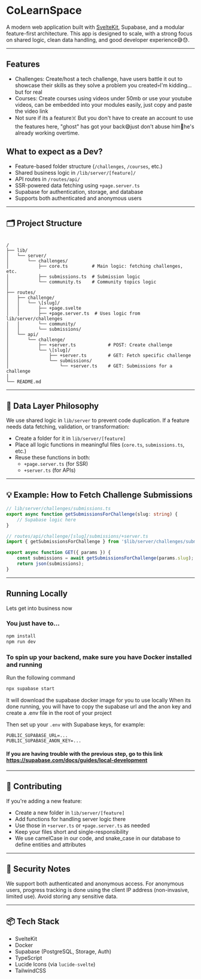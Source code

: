 # CoLearnSpace

A modern web application built with [SvelteKit](https://kit.svelte.dev), Supabase, and a modular feature-first architecture. This app is designed to scale, with a strong focus on shared logic, clean data handling, and good developer experience😅😓.

---

## Features

- Challenges: Create/host a tech challenge, have users battle it out to showcase their skills as they solve a problem you created💀I'm kidding... but for real
- Courses: Create courses using videos under 50mb or use your youtube videos, can be embedded into your modules easily, just copy and paste the video link
- Not sure if its a feature☠️ But you don't have to create an account to use the features here, "ghost" has got your back😅just don't abuse him🥺he's already working overtime.

## What to expect as a Dev?

- Feature-based folder structure (`/challenges`, `/courses`, etc.)
- Shared business logic in `/lib/server/[feature]/`
- API routes in `/routes/api/`
- SSR-powered data fetching using `+page.server.ts`
- Supabase for authentication, storage, and database
- Supports both authenticated and anonymous users

---

## 🗂️ Project Structure

```

/
├── lib/
│   └── server/
│       └── challenges/
│           ├── core.ts         # Main logic: fetching challenges, etc.
│           ├── submissions.ts  # Submission logic
│           └── community.ts    # Community topics logic
│
├── routes/
│   ├── challenge/
│   │   └── \[slug]/
│   │       ├── +page.svelte
│   │       ├── +page.server.ts  # Uses logic from lib/server/challenges
│   │       └── community/
│   │       └── submissions/
│   └── api/
│       └── challenge/
│           ├── +server.ts            # POST: Create challenge
│           └── \[slug]/
│               ├── +server.ts        # GET: Fetch specific challenge
│               └── submissions/
│                   └── +server.ts    # GET: Submissions for a challenge
│
└── README.md

```

---

## 🧠 Data Layer Philosophy

We use shared logic in `lib/server` to prevent code duplication. If a feature needs data fetching, validation, or transformation:

- Create a folder for it in `lib/server/[feature]`
- Place all logic functions in meaningful files (`core.ts`, `submissions.ts`, etc.)
- Reuse these functions in both:
  - `+page.server.ts` (for SSR)
  - `+server.ts` (for APIs)

---

## 💡 Example: How to Fetch Challenge Submissions

```ts
// lib/server/challenges/submissions.ts
export async function getSubmissionsForChallenge(slug: string) {
	// Supabase logic here
}

// routes/api/challenge/[slug]/submissions/+server.ts
import { getSubmissionsForChallenge } from '$lib/server/challenges/submissions';

export async function GET({ params }) {
	const submissions = await getSubmissionsForChallenge(params.slug);
	return json(submissions);
}
```

---

## Running Locally

Lets get into business now

### You just have to...

```bash
npm install
npm run dev
```

### To spin up your backend, make sure you have Docker installed and running

Run the following command

```bash
npx supabase start
```

It will download the supabase docker image for you to use locally
When its done running, you will have to copy the supabase url and the anon key and create a .env file in the root of your project

Then set up your `.env` with Supabase keys, for example:

```env
PUBLIC_SUPABASE_URL=...
PUBLIC_SUPABASE_ANON_KEY=...
```

#### If you are having trouble with the previous step, go to this link https://supabase.com/docs/guides/local-development

---

## 🌱 Contributing

If you're adding a new feature:

- Create a new folder in `lib/server/[feature]`
- Add functions for handling server logic there
- Use those in `+server.ts` or `+page.server.ts` as needed
- Keep your files short and single-responsibility
- We use camelCase in our code, and snake_case in our database to define entities and attributes

---

## 🔐 Security Notes

We support both authenticated and anonymous access. For anonymous users, progress tracking is done using the client IP address (non-invasive, limited use). Avoid storing any sensitive data.

---

## 📦 Tech Stack

- SvelteKit
- Docker
- Supabase (PostgreSQL, Storage, Auth)
- TypeScript
- Lucide Icons (via `lucide-svelte`)
- TailwindCSS
